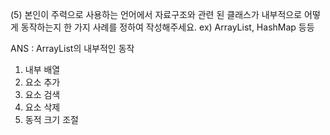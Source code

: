 (5) 본인이 주력으로 사용하는 언어에서 자료구조와 관련 된 클래스가 내부적으로 어떻게 동작하는지 한 가지 사례를 정하여 작성해주세요. ex) ArrayList, HashMap 등등

ANS : ArrayList의 내부적인 동작
1. 내부 배열
2. 요소 추가
3. 요소 검색
4. 요소 삭제
5. 동적 크기 조절
